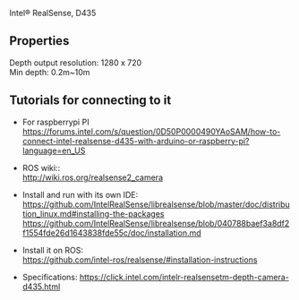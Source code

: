 
Intel® RealSense, D435

## Properties

Depth output resolution: 1280 x 720   
Min depth: 0.2m~10m  



## Tutorials for connecting to it

* For raspberrypi PI
https://forums.intel.com/s/question/0D50P0000490YAoSAM/how-to-connect-intel-realsense-d435-with-arduino-or-raspberry-pi?language=en_US

* ROS wiki::  
http://wiki.ros.org/realsense2_camera       

* Install and run with its own IDE:   
https://github.com/IntelRealSense/librealsense/blob/master/doc/distribution_linux.md#installing-the-packages
https://github.com/IntelRealSense/librealsense/blob/040788baef3a8df2f1554fde26d1643838fde55c/doc/installation.md

* Install it on ROS:  
https://github.com/intel-ros/realsense/#installation-instructions

* Specifications: https://click.intel.com/intelr-realsensetm-depth-camera-d435.html


